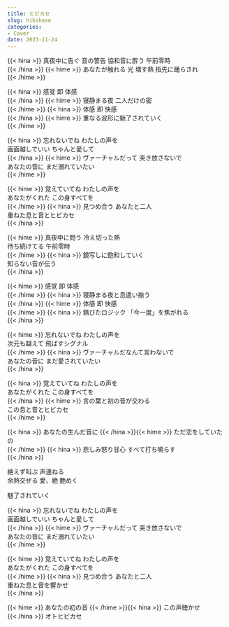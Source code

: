 ```yaml
---
title: ヒビカセ
slug: hibikase
categories:
- Cover
date: 2023-11-24
---
```


{{< hina >}}
真夜中に告ぐ 音の警告 協和音に酔う 午前零時  
{{< /hina >}}
{{< hime >}}
あなたが触れる 光 増す熱 指先に踊らされ  
{{< /hime >}}

{{< hina >}}
感覚 即 体感  
{{< /hina >}}
{{< hime >}}
寝静まる夜 二人だけの密  
{{< /hime >}}
{{< hina >}}
体感 即 快感  
{{< /hina >}}
{{< hime >}}
重なる波形に魅了されていく  
{{< /hime >}}

{{< hina >}}
忘れないでね わたしの声を  
画面越しでいい ちゃんと愛して  
{{< /hina >}}
{{< hime >}}
ヴァーチャルだって 突き放さないで  
あなたの音に まだ溺れていたい  
{{< /hime >}}

{{< hime >}}
覚えていてね わたしの声を  
あなたがくれた この身すべてを  
{{< /hime >}}
{{< hina >}}
見つめ合う あなたと二人  
重ねた息と音とヒビカセ  
{{< /hina >}}

{{< hime >}}
真夜中に問う 冷え切った熱  
待ち続けてる 午前零時  
{{< /hime >}}
{{< hina >}}
鏡写しに飽和していく  
知らない音が伝う  
{{< /hina >}}

{{< hime >}}
感覚 即 体感  
{{< /hime >}}
{{< hina >}}
寝静まる夜と息遣い揃う  
{{< /hina >}}
{{< hime >}}
体感 即 快感  
{{< /hime >}}
{{< hina >}}
錆びたロジック 「今一度」を焦がれる  
{{< /hina >}}

{{< hime >}}
忘れないでね わたしの声を  
次元も越えて 飛ばすシグナル  
{{< /hime >}}
{{< hina >}}
ヴァーチャルだなんて言わないで  
あなたの音に まだ愛されていたい  
{{< /hina >}}

{{< hina >}}
覚えていてね わたしの声を  
あなたがくれた この身すべてを  
{{< /hina >}}
{{< hime >}}
言の葉と初の音が交わる  
この息と音とヒビカセ  
{{< /hime >}}

{{< hina >}}
あなたの生んだ音に 
{{< /hina >}}{{< hime >}}
ただ恋をしていたの  
{{< /hime >}}
{{< hina >}}
悲しみ怒り甘心 すべて打ち鳴らす  
{{< /hina >}}

絶えず叫ぶ 声連ねる  
余熱交ぜる 愛、絶 艶めく  

魅了されていく  

{{< hina >}}
忘れないでね わたしの声を  
画面越しでいい ちゃんと愛して  
{{< /hina >}}
{{< hime >}}
ヴァーチャルだって 突き放さないで  
あなたの音に まだ溺れていたい  
{{< /hime >}}

{{< hime >}}
覚えていてね わたしの声を  
あなたがくれた この身すべてを  
{{< /hime >}}
{{< hina >}}
見つめ合う あなたと二人  
重ねた息と音を響かせ  
{{< /hina >}}

{{< hime >}}
あなたの初の音
{{< /hime >}}{{< hina >}}
 この声聴かせ  
{{< /hina >}}
オトヒビカセ  
